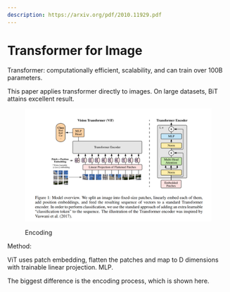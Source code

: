 ```yaml
---
description: https://arxiv.org/pdf/2010.11929.pdf
---
```


# Transformer for Image

Transformer: computationally efficient, scalability, and can train over 100B  parameters.

This paper applies transformer directly to images. On large datasets, BiT attains excellent result.



<figure><img src="../../.gitbook/assets/image (10).png" alt=""><figcaption><p>Encoding</p></figcaption></figure>

Method:

ViT uses patch embedding, flatten the patches and map to D dimensions with trainable linear projection. MLP.&#x20;

The biggest difference is the encoding process, which is shown here.
